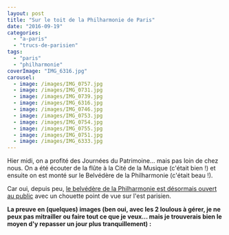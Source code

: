 ```yaml
---
layout: post
title: "Sur le toit de la Philharmonie de Paris"
date: "2016-09-19"
categories: 
  - "a-paris"
  - "trucs-de-parisien"
tags: 
  - "paris"
  - "philharmonie"
coverImage: "IMG_6316.jpg"
carousel: 
  - image: /images/IMG_0757.jpg
  - image: /images/IMG_0731.jpg
  - image: /images/IMG_0739.jpg
  - image: /images/IMG_6316.jpg
  - image: /images/IMG_0746.jpg
  - image: /images/IMG_0753.jpg
  - image: /images/IMG_0754.jpg
  - image: /images/IMG_0755.jpg
  - image: /images/IMG_0751.jpg
  - image: /images/IMG_6333.jpg
---
```


Hier midi, on a profité des Journées du Patrimoine... mais pas loin de chez nous. On a été écouter de la flûte à la Cité de la Musique (c'était bien !) et ensuite on est monté sur le Belvédère de la Philharmonie (c'était beau !).

Car oui, depuis peu, [le belvédère de la Philharmonie est désormais ouvert au public](http://philharmoniedeparis.fr/fr/ouverture-du-belvedere-de-la-philharmonie) avec un chouette point de vue sur l'est parisien.

**La preuve en (quelques) images (ben oui, avec les 2 loulous à gérer, je ne peux pas mitrailler ou faire tout ce que je veux... mais je trouverais bien le moyen d'y repasser un jour plus tranquillement) :**
